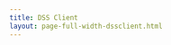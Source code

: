 ```yaml
---
title: DSS Client
layout: page-full-width-dssclient.html
---
```


<div id="heartbeats" style="display:none;"></div>

<div id="messages"></div>

